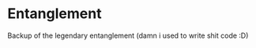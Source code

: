 Entanglement
============

Backup of the legendary entanglement (damn i used to write shit code :D)
